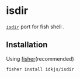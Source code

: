 # isdir

[`isdir`](https://github.com/peterpme/dotfiles/blob/master/bin/isdir) port for fish shell .

## Installation

Using [fisher](https://github.com/jorgebucaran/fisher)(recommended)

```
fisher install idkjs/isdir
```


